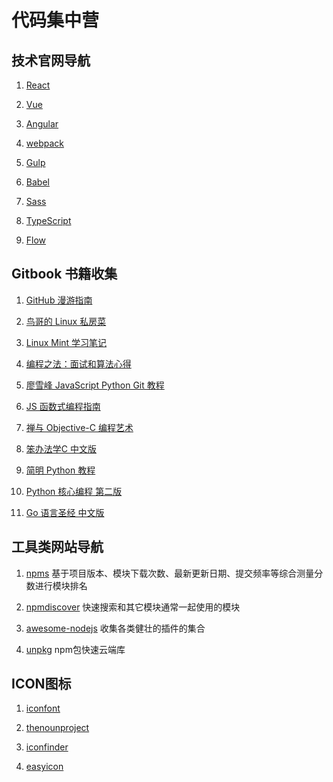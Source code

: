 # 代码集中营

## 技术官网导航

1. [React](https://reactjs.org)

1. [Vue](https://vuejs.org)

1. [Angular](https://angular.io)

1. [webpack](https://webpack.js.org/api)

1. [Gulp](https://gulpjs.com)

1. [Babel](https://babeljs.io)

1. [Sass](http://sass-lang.com)

1. [TypeScript](https://www.typescriptlang.org)

1. [Flow](https://flow.org)


## Gitbook 书籍收集

1. [GitHub 漫游指南](http://github.phodal.com)

1. [鸟哥的 Linux 私房菜](https://legacy.gitbook.com/book/wizardforcel/vbird-linux-basic-4e/details)

1. [Linux Mint 学习笔记](https://legacy.gitbook.com/book/skyao/learning-linux-mint/details)

1. [编程之法：面试和算法心得](https://legacy.gitbook.com/book/wizardforcel/the-art-of-programming-by-july/details)

1. [廖雪峰 JavaScript Python Git 教程](https://legacy.gitbook.com/book/wizardforcel/liaoxuefeng/details)

1. [JS 函数式编程指南](https://legacy.gitbook.com/book/llh911001/mostly-adequate-guide-chinese/details)

1. [禅与 Objective-C 编程艺术](https://yourtion.gitbooks.io/objc-zen-book-cn)

1. [笨办法学C 中文版](https://www.gitbook.com/book/wizardforcel/lcthw/details)

1. [简明 Python 教程](https://legacy.gitbook.com/book/lenkimo/byte-of-python-chinese-edition/details)

1. [Python 核心编程 第二版](https://legacy.gitbook.com/book/wizardforcel/core-python-2e/details)

1. [Go 语言圣经 中文版](https://www.gitbook.com/book/wizardforcel/gopl-zh/details)

## 工具类网站导航

1. [npms](https://npms.io/) 基于项目版本、模块下载次数、最新更新日期、提交频率等综合测量分数进行模块排名

1. [npmdiscover](http://www.npmdiscover.com/) 快速搜索和其它模块通常一起使用的模块

1. [awesome-nodejs](https://node.cool) 收集各类健壮的插件的集合

1. [unpkg](https://unpkg.com/#/stats) npm包快速云端库 

## ICON图标

1. [iconfont](http://www.iconfont.cn/collections)

1. [thenounproject](https://thenounproject.com/)

1. [iconfinder](https://www.iconfinder.com/)

1. [easyicon](http://www.easyicon.net/)